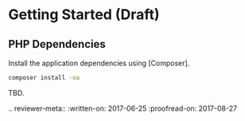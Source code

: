 # Getting Started (Draft)

## PHP Dependencies

Install the application dependencies using [Composer].

```bash
composer install -oa
```

TBD.

.. reviewer-meta::
   :written-on: 2017-06-25
   :proofread-on: 2017-08-27
